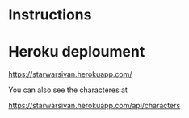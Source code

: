 # **Instructions**

# **Heroku deploument**
https://starwarsivan.herokuapp.com/

You can also see the characteres at 

https://starwarsivan.herokuapp.com/api/characters
